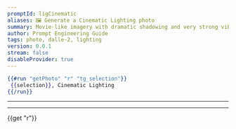 ```yaml
---
promptId: ligCinematic
aliases: 🖼️ Generate a Cinematic Lighting photo
summary: Movie-like imagery with dramatic shadowing and very strong vibrancy, it also seems to add sun rays whenever it can.
author: Prompt Engineering Guide
tags: photo, dalle-2, lighting
version: 0.0.1
stream: false
disableProvider: true
---
```

```handlebars
{{#run "getPhoto" "r" "tg_selection"}}
 {{selection}}, Cinematic Lighting
{{/run}}
```
***
***
{{get "r"}}